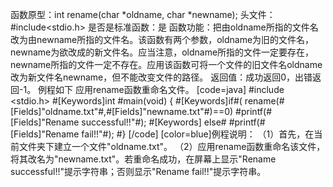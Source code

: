函数原型：int rename(char *oldname, char *newname);
头文件：#include<stdio.h>
是否是标准函数：是
函数功能：把由oldname所指的文件名改为由newname所指的文件名。该函数有两个参数，oldname为旧的文件名，newname为欲改成的新文件名。应当注意，oldname所指的文件一定要存在，newname所指的文件一定不存在。应用该函数可将一个文件的旧文件名oldname改为新文件名newname，但不能改变文件的路径。
返回值：成功返回0，出错返回-1。
例程如下 应用rename函数重命名文件。
[code=java]
#include <stdio.h> 
#[Keywords]int #main(void) 
{ 
  #[Keywords]if#( rename(#[Fields]"oldname.txt"#,#[Fields]"newname.txt"#)==0)
      #printf(#[Fields]"Rename successful!!"#);
 #[Keywords] else#
      #printf(#[Fields]"Rename fail!!"#);
#}
[/code]
[color=blue]例程说明：
（1）首先，在当前文件夹下建立一个文件"oldname.txt"。
（2）应用rename函数重命名该文件，将其改名为"newname.txt"。若重命名成功，在屏幕上显示"Rename successful!!"提示字符串；否则显示"Rename fail!!"提示字符串。